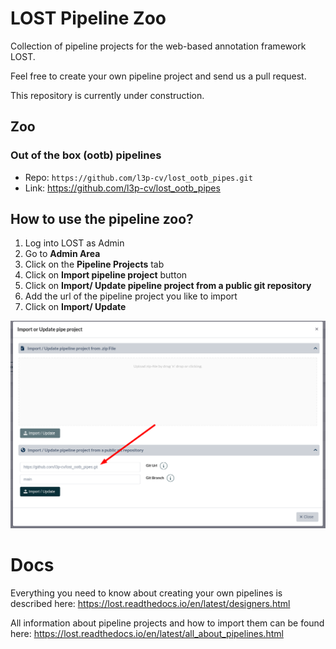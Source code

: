 # LOST Pipeline Zoo 

Collection of pipeline projects for the web-based annotation framework LOST.

Feel free to create your own pipeline project and send us a pull request.

This repository is currently under construction.

## Zoo
### Out of the box (ootb) pipelines
* Repo: `https://github.com/l3p-cv/lost_ootb_pipes.git`
* Link: https://github.com/l3p-cv/lost_ootb_pipes

## How to use the pipeline zoo?
1. Log into LOST as Admin
2. Go to **Admin Area**
3. Click on the **Pipeline Projects** tab
4. Click on **Import pipeline project** button
5. Click on **Import/ Update pipeline project from a public git repository**
6. Add the url of the pipeline project you like to import
7. Click on **Import/ Update**

![Import pipe project from url](2022-05-04-16-52-56.png)
# Docs
Everything you need to know about creating your own pipelines is described here:
https://lost.readthedocs.io/en/latest/designers.html

All information about pipeline projects and how to import them can be found here:
https://lost.readthedocs.io/en/latest/all_about_pipelines.html
